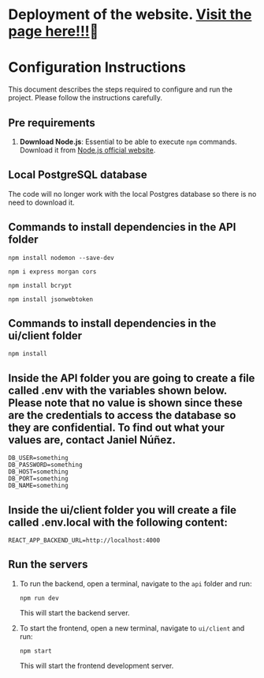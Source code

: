 # Deployment of the website. [Visit the page here!!!](https://resume-builder-zr2g.onrender.com/)🎉
# Configuration Instructions

This document describes the steps required to configure and run the project. Please follow the instructions carefully.

## Pre requirements

1. **Download Node.js**: Essential to be able to execute `npm` commands. Download it from [Node.js official website](https://nodejs.org/).

## Local PostgreSQL database
The code will no longer work with the local Postgres database so there is no need to download it.


## Commands to install dependencies in the API folder
```
npm install nodemon --save-dev
```
```
npm i express morgan cors
```
```
npm install bcrypt
```
```
npm install jsonwebtoken
```

## Commands to install dependencies in the ui/client folder
```
npm install
```

## Inside the API folder you are going to create a file called .env with the variables shown below. Please note that no value is shown since these are the credentials to access the database so they are confidential. To find out what your values are, contact Janiel Núñez.
```.env
DB_USER=something
DB_PASSWORD=something
DB_HOST=something
DB_PORT=something
DB_NAME=something
```

## Inside the ui/client folder you will create a file called .env.local with the following content:
```.env
REACT_APP_BACKEND_URL=http://localhost:4000
```


## Run the servers

1. To run the backend, open a terminal, navigate to the `api` folder and run:
    ```
    npm run dev
    ```
    This will start the backend server.

2. To start the frontend, open a new terminal, navigate to `ui/client` and run:
    ```
    npm start
    ```
    This will start the frontend development server.
